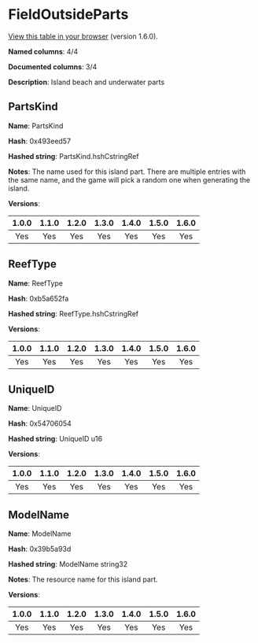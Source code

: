# FieldOutsideParts
[View this table in your browser](FieldOutsideParts-value.md) (version 1.6.0).

**Named columns**: 4/4

**Documented columns**: 3/4

**Description**: Island beach and underwater parts
## PartsKind

**Name**: PartsKind

**Hash**: 0x493eed57

**Hashed string**: PartsKind.hshCstringRef

**Notes**: The name used for this island part. There are multiple entries with the same name, and the game will pick a random one when generating the island.

**Versions**: 

 | 1.0.0 | 1.1.0 | 1.2.0 | 1.3.0 | 1.4.0 | 1.5.0 | 1.6.0
|:--:|:--:|:--:|:--:|:--:|:--:|:--:|
| Yes | Yes | Yes | Yes | Yes | Yes | Yes| 


## ReefType

**Name**: ReefType

**Hash**: 0xb5a652fa

**Hashed string**: ReefType.hshCstringRef

**Versions**: 

 | 1.0.0 | 1.1.0 | 1.2.0 | 1.3.0 | 1.4.0 | 1.5.0 | 1.6.0
|:--:|:--:|:--:|:--:|:--:|:--:|:--:|
| Yes | Yes | Yes | Yes | Yes | Yes | Yes| 


## UniqueID

**Name**: UniqueID

**Hash**: 0x54706054

**Hashed string**: UniqueID u16

**Versions**: 

 | 1.0.0 | 1.1.0 | 1.2.0 | 1.3.0 | 1.4.0 | 1.5.0 | 1.6.0
|:--:|:--:|:--:|:--:|:--:|:--:|:--:|
| Yes | Yes | Yes | Yes | Yes | Yes | Yes| 


## ModelName

**Name**: ModelName

**Hash**: 0x39b5a93d

**Hashed string**: ModelName string32

**Notes**: The resource name for this island part.

**Versions**: 

 | 1.0.0 | 1.1.0 | 1.2.0 | 1.3.0 | 1.4.0 | 1.5.0 | 1.6.0
|:--:|:--:|:--:|:--:|:--:|:--:|:--:|
| Yes | Yes | Yes | Yes | Yes | Yes | Yes| 


